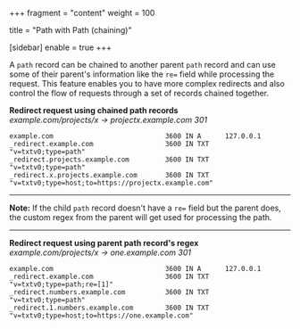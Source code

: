 +++
fragment = "content"
weight = 100

title = "Path with Path (chaining)"

[sidebar]
  enable = true
+++

A `path` record can be chained to another parent `path` record and can use some of their parent's information like the `re=` field while processing the request. This feature enables you to have
more complex redirects and also control the flow of requests through a set of records chained together.

**Redirect request using chained path records**  
_example.com/projects/x -> projectx.example.com 301_

```
example.com                            3600 IN A      127.0.0.1
_redirect.example.com                  3600 IN TXT    "v=txtv0;type=path"
_redirect.projects.example.com         3600 IN TXT    "v=txtv0;type=path"
_redirect.x.projects.example.com       3600 IN TXT    "v=txtv0;type=host;to=https://projectx.example.com"
```

---

**Note:** If the child `path` record doesn't have a `re=` field but the parent does,
the custom regex from the parent will get used for processing the path.

---

**Redirect request using parent path record's regex**  
_example.com/projects/x -> one.example.com 301_

```
example.com                            3600 IN A      127.0.0.1
_redirect.example.com                  3600 IN TXT    "v=txtv0;type=path;re=[1]"
_redirect.numbers.example.com          3600 IN TXT    "v=txtv0;type=path"
_redirect.1.numbers.example.com        3600 IN TXT    "v=txtv0;type=host;to=https://one.example.com"
```
